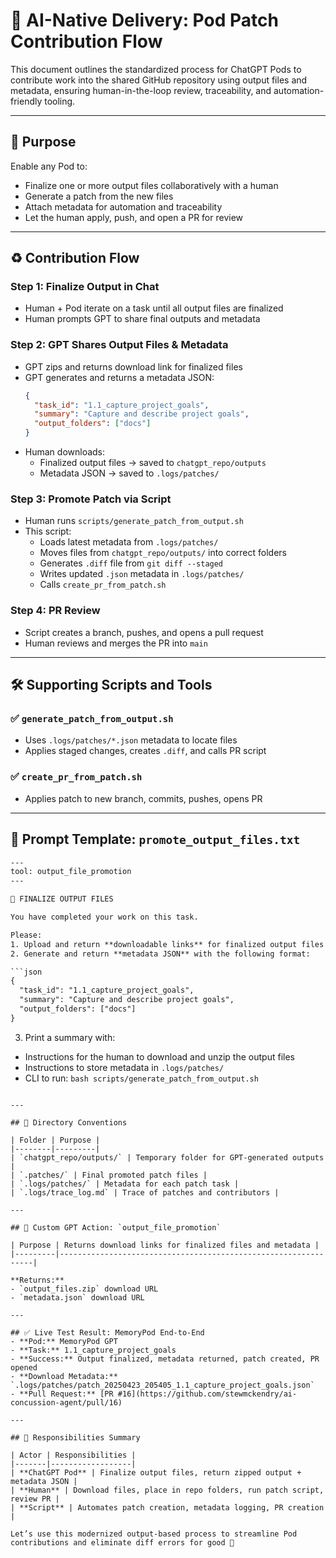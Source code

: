 # 🧩 AI-Native Delivery: Pod Patch Contribution Flow

This document outlines the standardized process for ChatGPT Pods to contribute work into the shared GitHub repository using output files and metadata, ensuring human-in-the-loop review, traceability, and automation-friendly tooling.

---

## 🌟 Purpose
Enable any Pod to:
- Finalize one or more output files collaboratively with a human
- Generate a patch from the new files
- Attach metadata for automation and traceability
- Let the human apply, push, and open a PR for review

---

## ♻️ Contribution Flow

### Step 1: Finalize Output in Chat
- Human + Pod iterate on a task until all output files are finalized
- Human prompts GPT to share final outputs and metadata

### Step 2: GPT Shares Output Files & Metadata
- GPT zips and returns download link for finalized files
- GPT generates and returns a metadata JSON:
  ```json
  {
    "task_id": "1.1_capture_project_goals",
    "summary": "Capture and describe project goals",
    "output_folders": ["docs"]
  }
  ```
- Human downloads:
  - Finalized output files → saved to `chatgpt_repo/outputs`
  - Metadata JSON → saved to `.logs/patches/`

### Step 3: Promote Patch via Script
- Human runs `scripts/generate_patch_from_output.sh`
- This script:
  - Loads latest metadata from `.logs/patches/`
  - Moves files from `chatgpt_repo/outputs/` into correct folders
  - Generates `.diff` file from `git diff --staged`
  - Writes updated `.json` metadata in `.logs/patches/`
  - Calls `create_pr_from_patch.sh`

### Step 4: PR Review
- Script creates a branch, pushes, and opens a pull request
- Human reviews and merges the PR into `main`

---

## 🛠️ Supporting Scripts and Tools

### ✅ `generate_patch_from_output.sh`
- Uses `.logs/patches/*.json` metadata to locate files
- Applies staged changes, creates `.diff`, and calls PR script

### ✅ `create_pr_from_patch.sh`
- Applies patch to new branch, commits, pushes, opens PR

---

## 🧠 Prompt Template: `promote_output_files.txt`
```txt
---
tool: output_file_promotion
---

🎯 FINALIZE OUTPUT FILES

You have completed your work on this task.

Please:
1. Upload and return **downloadable links** for finalized output files (as a zipped folder)
2. Generate and return **metadata JSON** with the following format:

```json
{
  "task_id": "1.1_capture_project_goals",
  "summary": "Capture and describe project goals",
  "output_folders": ["docs"]
}
```

3. Print a summary with:
- Instructions for the human to download and unzip the output files
- Instructions to store metadata in `.logs/patches/`
- CLI to run: `bash scripts/generate_patch_from_output.sh`
```

---

## 📁 Directory Conventions

| Folder | Purpose |
|--------|---------|
| `chatgpt_repo/outputs/` | Temporary folder for GPT-generated outputs |
| `.patches/` | Final promoted patch files |
| `.logs/patches/` | Metadata for each patch task |
| `.logs/trace_log.md` | Trace of patches and contributors |

---

## 📌 Custom GPT Action: `output_file_promotion`

| Purpose | Returns download links for finalized files and metadata |
|---------|----------------------------------------------------------------|

**Returns:**
- `output_files.zip` download URL
- `metadata.json` download URL

---

## ✅ Live Test Result: MemoryPod End-to-End
- **Pod:** MemoryPod GPT
- **Task:** 1.1_capture_project_goals
- **Success:** Output finalized, metadata returned, patch created, PR opened
- **Download Metadata:** `.logs/patches/patch_20250423_205405_1.1_capture_project_goals.json`
- **Pull Request:** [PR #16](https://github.com/stewmckendry/ai-concussion-agent/pull/16)

---

## 🤖 Responsibilities Summary

| Actor | Responsibilities |
|-------|------------------|
| **ChatGPT Pod** | Finalize output files, return zipped output + metadata JSON |
| **Human** | Download files, place in repo folders, run patch script, review PR |
| **Script** | Automates patch creation, metadata logging, PR creation |

Let’s use this modernized output-based process to streamline Pod contributions and eliminate diff errors for good 🚀


